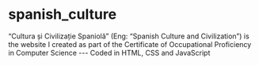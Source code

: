 # spanish_culture
“Cultura și Civilizație Spaniolă” (Eng: “Spanish Culture and Civilization”)  is the website I created as part of the Certificate of Occupational Proficiency in Computer Science --- Coded in HTML, CSS and JavaScript
